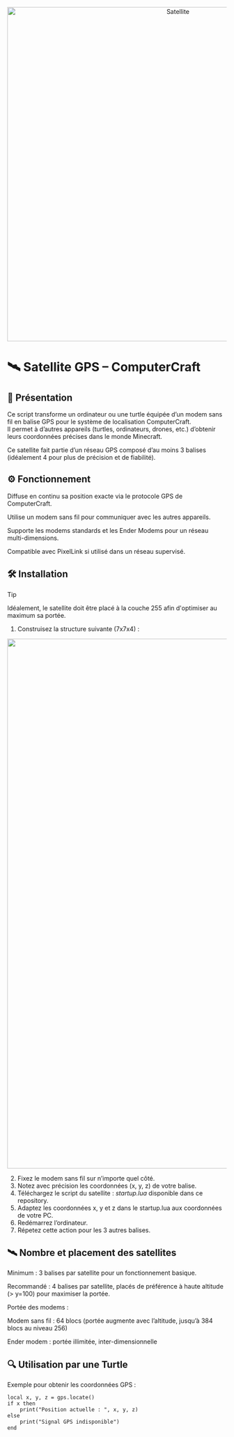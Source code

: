 <p align="center">
   <img width="768" height="768" alt="Satellite" src="https://github.com/user-attachments/assets/36eb0eb9-4e3e-4b7e-b065-11105dfbef58" />
</p>

# 🛰️ Satellite GPS – ComputerCraft

## 📖 Présentation
Ce script transforme un ordinateur ou une turtle équipée d’un modem sans fil en balise GPS pour le système de localisation ComputerCraft.  
Il permet à d’autres appareils (turtles, ordinateurs, drones, etc.) d’obtenir leurs coordonnées précises dans le monde Minecraft.  

Ce satellite fait partie d’un réseau GPS composé d’au moins 3 balises (idéalement 4 pour plus de précision et de fiabilité).

## ⚙️ Fonctionnement
Diffuse en continu sa position exacte via le protocole GPS de ComputerCraft.

Utilise un modem sans fil pour communiquer avec les autres appareils.

Supporte les modems standards et les Ender Modems pour un réseau multi-dimensions.

Compatible avec PixelLink si utilisé dans un réseau supervisé.

## 🛠️ Installation

> [!TIP]
> Idéalement, le satellite doit être placé à la couche 255 afin d'optimiser au maximum sa portée.

1. Construisez la structure suivante (7x7x4) :

<p align="center">
   <img width="1579" height="1217" alt="2025-08-04_18 44 52" src="https://github.com/user-attachments/assets/d51c7993-c5b9-48e0-a52d-b948f15ddc89" />
</p>

2. Fixez le modem sans fil sur n’importe quel côté.
3. Notez avec précision les coordonnées (x, y, z) de votre balise.
4. Téléchargez le script du satellite : *startup.lua* disponible dans ce repository.
5. Adaptez les coordonnées x, y et z dans le startup.lua aux coordonnées de votre PC.
6. Redémarrez l’ordinateur.
7. Répetez cette action pour les 3 autres balises.

## 🛰️ Nombre et placement des satellites
Minimum : 3 balises par satellite pour un fonctionnement basique.

Recommandé : 4 balises par satellite, placés de préférence à haute altitude (> y=100) pour maximiser la portée.

Portée des modems :

Modem sans fil : 64 blocs (portée augmente avec l’altitude, jusqu’à 384 blocs au niveau 256)

Ender modem : portée illimitée, inter-dimensionnelle

## 🔍 Utilisation par une Turtle
Exemple pour obtenir les coordonnées GPS :
```
local x, y, z = gps.locate()
if x then
    print("Position actuelle : ", x, y, z)
else
    print("Signal GPS indisponible")
end
```
